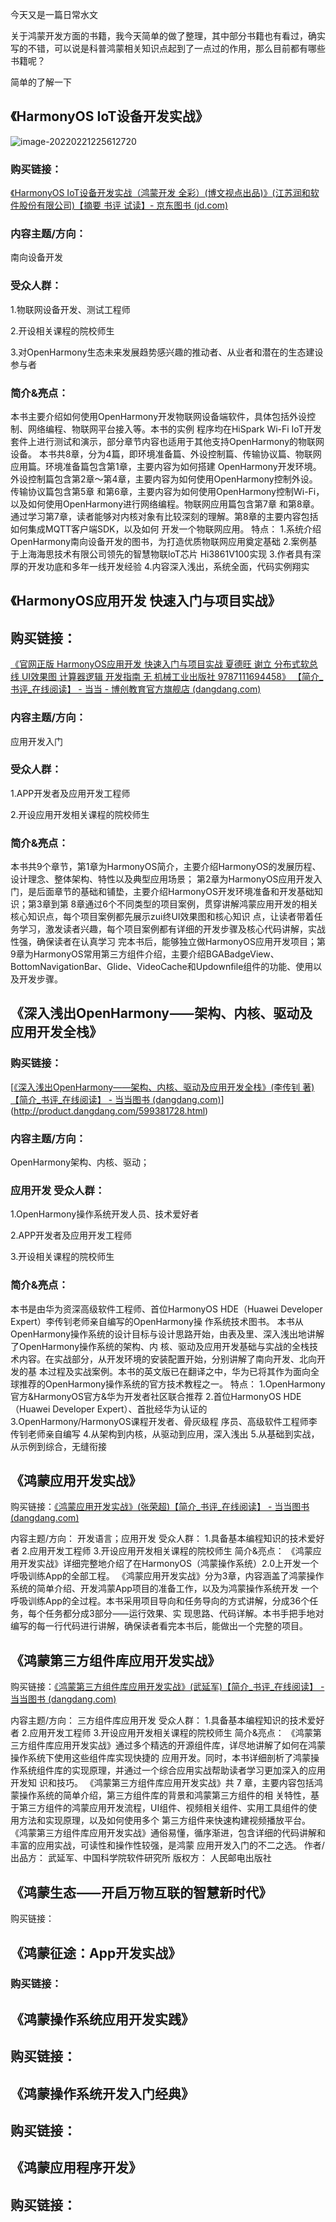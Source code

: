 今天又是一篇日常水文

关于鸿蒙开发方面的书籍，我今天简单的做了整理，其中部分书籍也有看过，确实写的不错，可以说是科普鸿蒙相关知识点起到了一点过的作用，那么目前都有哪些书籍呢？

简单的了解一下

## 《HarmonyOS IoT设备开发实战》

![image-20220221225612720](https://luckly007.oss-cn-beijing.aliyuncs.com/images/image-20220221225612720.png)

### 购买链接：

[《HarmonyOS IoT设备开发实战（鸿蒙开发 全彩）(博文视点出品)》(江苏润和软件股份有限公司)【摘要 书评 试读】- 京东图书 (jd.com)](https://item.jd.com/13288938.html)

### 内容主题/方向：

 南向设备开发 

### 受众人群： 

1.物联网设备开发、测试工程师 

2.开设相关课程的院校师生

 3.对OpenHarmony生态未来发展趋势感兴趣的推动者、从业者和潜在的生态建设参与者 

### 简介&亮点：

 本书主要介绍如何使用OpenHarmony开发物联网设备端软件，具体包括外设控制、网络编程、物联网平台接入等。本书的实例 程序均在HiSpark Wi-Fi IoT开发套件上进行测试和演示，部分章节内容也适用于其他支持OpenHarmony的物联网设备。 本书共8章，分为4篇，即环境准备篇、外设控制篇、传输协议篇、物联网应用篇。环境准备篇包含第1章，主要内容为如何搭建 OpenHarmony开发环境。外设控制篇包含第2章～第4章，主要内容为如何使用OpenHarmony控制外设。传输协议篇包含第5章 和第6章，主要内容为如何使用OpenHarmony控制Wi-Fi，以及如何使用OpenHarmony进行网络编程。物联网应用篇包含第7章 和第8章。通过学习第7章，读者能够对内核对象有比较深刻的理解。第8章的主要内容包括如何集成MQTT客户端SDK，以及如何 开发一个物联网应用。 特点： 1.系统介绍OpenHarmony南向设备开发的图书，为打造优质物联网应用奠定基础 2.案例基于上海海思技术有限公司领先的智慧物联loT芯片 Hi3861V100实现 3.作者具有深厚的开发功底和多年一线开发经验 4.内容深入浅出，系统全面，代码实例翔实

## 《HarmonyOS应用开发 快速入门与项目实战》

## 购买链接：

[《官网正版 HarmonyOS应用开发 快速入门与项目实战 夏德旺 谢立 分布式软总线 UI效果图 计算器逻辑 开发指南 无 机械工业出版社 9787111694458》 【简介_书评_在线阅读】 - 当当 - 博创教育官方旗舰店 (dangdang.com)](http://product.dangdang.com/599381728.html)

### 内容主题/方向： 

应用开发入门 

### 受众人群： 

1.APP开发者及应用开发工程师 

2.开设应用开发相关课程的院校师生 

### 简介&亮点： 

本书共9个章节，第1章为HarmonyOS简介，主要介绍HarmonyOS的发展历程、设计理念、整体架构、特性以及典型应用场景； 第2章为HarmonyOS应用开发入门，是后面章节的基础和铺垫，主要介绍HarmonyOS开发环境准备和开发基础知识；第3章到第 8章通过6个不同类型的项目案例，贯穿讲解鸿蒙应用开发的相关核心知识点，每个项目案例都先展示zui终UI效果图和核心知识 点，让读者带着任务学习，激发读者兴趣，每个项目案例都有详细的开发步骤及核心代码讲解，实战性强，确保读者在认真学习 完本书后，能够独立做HarmonyOS应用开发项目；第9章为HarmonyOS常用第三方组件介绍，主要介绍BGABadgeView、 BottomNavigationBar、Glide、VideoCache和Updownfile组件的功能、使用以及开发步骤。

## 《深入浅出OpenHarmony⸺架构、内核、驱动及应用开发全栈》

### 购买链接：

[[《深入浅出OpenHarmony——架构、内核、驱动及应用开发全栈》(李传钊 著)【简介_书评_在线阅读】 - 当当图书 (dangdang.com)](http://product.dangdang.com/29291095.html)](http://product.dangdang.com/599381728.html)

### 内容主题/方向：

 OpenHarmony架构、内核、驱动；

### 应用开发 受众人群：

 1.OpenHarmony操作系统开发人员、技术爱好者 

2.APP开发者及应用开发工程师 

3.开设相关课程的院校师生 

### 简介&亮点： 

本书是由华为资深高级软件工程师、首位HarmonyOS HDE（Huawei Developer Expert）李传钊老师亲自编写的OpenHarmony操 作系统技术图书。 本书从OpenHarmony操作系统的设计目标与设计思路开始，由表及里、深入浅出地讲解了OpenHarmony操作系统的架构、内 核、驱动及应用开发基础与实战的全栈技术内容。在实战部分，从开发环境的安装配置开始，分别讲解了南向开发、北向开发的基 本过程及实战案例。本书的英文版已在翻译之中，华为已将其作为面向全球推荐的OpenHarmony操作系统的官方技术教程之一。 特点： 1.OpenHarmony官方&HarmonyOS官方&华为开发者社区联合推荐 2.首位HarmonyOS HDE（Huawei Developer Expert）、首批经华为认证的3.OpenHarmony/HarmonyOS课程开发者、骨灰级程 序员、高级软件工程师李传钊老师亲自编写 4.从架构到内核，从驱动到应用，深入浅出 5.从基础到实战，从示例到综合，无缝衔接

## 《鸿蒙应用开发实战》

购买链接：[《鸿蒙应用开发实战》(张荣超)【简介_书评_在线阅读】 - 当当图书 (dangdang.com)](http://product.dangdang.com/29180052.html)

内容主题/方向： 开发语言；应用开发 受众人群： 1.具备基本编程知识的技术爱好者 2.应用开发工程师 3.开设应用开发相关课程的院校师生 简介&亮点： 《鸿蒙应用开发实战》详细完整地介绍了在HarmonyOS（鸿蒙操作系统）2.0上开发一个呼吸训练App的全部工程。 《鸿蒙应用开发实战》分为3章，内容涵盖了鸿蒙操作系统的简单介绍、开发鸿蒙App项目的准备工作，以及为鸿蒙操作系统开发 一个呼吸训练App的全过程。本书采用项目导向和任务导向的方式讲解，分成36个任务，每个任务都分成3部分⸺运行效果、实 现思路、代码详解。本书手把手地对编写的每一行代码进行讲解，确保读者看完本书后，能做出一个完整的项目。

## 《鸿蒙第三方组件库应用开发实战》

购买链接：[《鸿蒙第三方组件库应用开发实战》(武延军)【简介_书评_在线阅读】 - 当当图书 (dangdang.com)](http://product.dangdang.com/29332498.html)

内容主题/方向： 三方组件库应用开发 受众人群： 1.具备基本编程知识的技术爱好者 2.应用开发工程师 3.开设应用开发相关课程的院校师生 简介&亮点： 《鸿蒙第三方组件库应用开发实战》通过多个精选的开源组件库，详尽地讲解了如何在鸿蒙操作系统下使用这些组件库实现快捷的 应用开发。同时，本书详细剖析了鸿蒙操作系统组件库的实现原理，并通过一个综合应用实战帮助读者学习更加深入的应用开发知 识和技巧。 《鸿蒙第三方组件库应用开发实战》共 7 章，主要内容包括鸿蒙操作系统的简单介绍，第三方组件库的背景和鸿蒙第三方组件的相 关特性，基于第三方组件的鸿蒙应用开发流程，UI组件、视频相关组件、实用工具组件的使用方法和实现原理，以及如何使用多个 第三方组件来快速构建视频播放平台。 《鸿蒙第三方组件库应用开发实战》通俗易懂，循序渐进，包含详细的代码讲解和丰富的应用实战，可读性和操作性较强，是鸿蒙 应用开发入门的不二之选。 作者/出品方： 武延军、中国科学院软件研究所 版权方： 人民邮电出版社 

## 《鸿蒙生态⸺开启万物互联的智慧新时代》

购买链接：

## 《鸿蒙征途：App开发实战》

### 购买链接：

## 《鸿蒙操作系统应用开发实践》

## 购买链接：

## 《鸿蒙操作系统开发入门经典》

## 购买链接：

## 《鸿蒙应用程序开发》

## 购买链接：